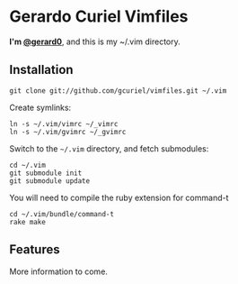 # Gerardo Curiel Vimfiles

**I'm [@gerard0]**, and this is my ~/.vim directory.

[@gerard0]: http://twitter.com/gerard0

## Installation

    git clone git://github.com/gcuriel/vimfiles.git ~/.vim

Create symlinks:

    ln -s ~/.vim/vimrc ~/_vimrc
    ln -s ~/.vim/gvimrc ~/_gvimrc

Switch to the `~/.vim` directory, and fetch submodules:

    cd ~/.vim
    git submodule init
    git submodule update

You will need to compile the ruby extension for command-t

    cd ~/.vim/bundle/command-t
    rake make

## Features

More information to come. 
